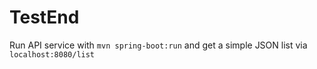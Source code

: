 # TestEnd

Run API service with `mvn spring-boot:run` and get a simple JSON list via `localhost:8080/list`
